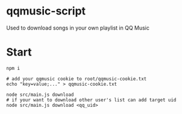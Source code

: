 # qqmusic-script

Used to download songs in your own playlist in QQ Music

# Start

```shell
npm i

# add your qqmusic cookie to root/qqmusic-cookie.txt
echo "key=value;..." > qqmusic-cookie.txt

node src/main.js download
# if your want to download other user's list can add target uid
node src/main.js download <qq_uid>
```

